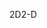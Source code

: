<span data-ttu-id="0405a-101">2D</span><span class="sxs-lookup"><span data-stu-id="0405a-101">2-D</span></span>